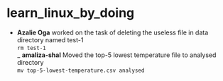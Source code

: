 # learn_linux_by_doing
- **Azalie Oga** worked on the task of deleting the useless file in data directory named test-1  
```rm test-1```  
_ **amaliza-shal** Moved the top-5 lowest temperature file to analysed directory  
```mv top-5-lowest-temperature.csv analysed```  
